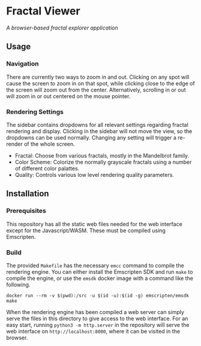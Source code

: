 
# Fractal Viewer

_A browser-based fractal explorer application_

## Usage

### Navigation

There are currently two ways to zoom in and out. Clicking on any spot will
cause the screen to zoom in on that spot, while clicking close to the edge of
the screen will zoom out from the center. Alternatively, scrolling in or out
will zoom in or out centered on the mouse pointer.

### Rendering Settings

The sidebar contains dropdowns for all relevant settings regarding fractal
rendering and display. Clicking in the sidebar will not move the view, so the
dropdowns can be used normally. Changing any setting will trigger a re-render
of the whole screen.

- Fractal: Choose from various fractals, mostly in the Mandelbrot family.
- Color Scheme: Colorize the normally grayscale fractals using a number of
  different color palattes.
- Quality: Controls various low level rendering quality parameters.

## Installation

### Prerequisites

This repository has all the static web files needed for the web interface
except for the Javascript/WASM. These must be compiled using Emscripten.

### Build

The provided `Makefile` has the necessary `emcc` command to compile the
rendering engine. You can either install the Emscripten SDK and run `make`
to compile the engine, or use the `emsdk` docker image with a command like
the following.

```
docker run --rm -v $(pwd):/src -u $(id -u):$(id -g) emscripten/emsdk make
```

When the rendering engine has been compiled a web server can simply serve
the files in this directory to give access to the web interface. For an easy
start, running `python3 -m http.server` in the repository will serve the
web interface on `http://localhost:8000`, where it can be visited in the
browser.
